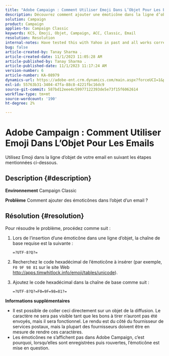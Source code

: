 ```yaml
---
title: "Adobe Campaign : Comment Utiliser Emoji Dans L’Objet Pour Les Emails"
description: Découvrez comment ajouter une émoticône dans la ligne d’objet d’un email.
solution: Campaign
product: Campaign
applies-to: Campaign Classic
keywords: KCS, Emoji, Objet, Campaign, ACC, Classic, Email
resolution: Resolution
internal-notes: Have tested this with Yahoo in past and all works correctly, but Microsoft Outlook only displays the encoding
bug: false
article-created-by: Tanay Sharma .
article-created-date: 11/1/2023 11:05:28 AM
article-published-by: Tanay Sharma .
article-published-date: 11/1/2023 11:17:24 AM
version-number: 6
article-number: KA-08979
dynamics-url: https://adobe-ent.crm.dynamics.com/main.aspx?forceUCI=1&pagetype=entityrecord&etn=knowledgearticle&id=dd8ab88c-a678-ee11-8179-6045bd006149
exl-id: 55763b31-3404-47fa-88c8-4221fbc16dc9
source-git-commit: 587bd12eee4c59977122393de5e73f15f6062614
workflow-type: tm+mt
source-wordcount: '190'
ht-degree: 2%

---
```


# Adobe Campaign : Comment Utiliser Emoji Dans L’Objet Pour Les Emails


Utilisez Emoji dans la ligne d’objet de votre email en suivant les étapes mentionnées ci-dessous.

## Description {#description}


<b>Environnement</b>
Campaign Classic

<b>Problème</b>
Comment ajouter des émoticônes dans l’objet d’un email ?




## Résolution {#resolution}


Pour résoudre le problème, procédez comme suit :

1. Lors de l’insertion d’une émoticône dans une ligne d’objet, la chaîne de base requise est la suivante :

   `=?UTF-8?Q?=`
2. Recherchez le code hexadécimal de l’émoticône à insérer (par exemple, `F0 9F 98 81` sur le site Web http://apps.timwhitlock.info/emoji/tables/unicode).
3. Ajoutez le code hexadécimal dans la chaîne de base comme suit :

   `=?UTF-8?Q?=F0=9F=98=81?=`


<b>Informations supplémentaires</b>

- Il est possible de coller ceci directement sur un objet de la diffusion. Le caractère ne sera pas visible tant que les bons à tirer n’auront pas été envoyés, mais il sera fonctionnel. Le rendu est du côté du fournisseur de services postaux, mais la plupart des fournisseurs doivent être en mesure de rendre ces caractères.
- Les émoticônes ne s’affichent pas dans Adobe Campaign, c’est pourquoi, lorsqu’elles sont enregistrées puis rouvertes, l’émoticône est mise en question.
